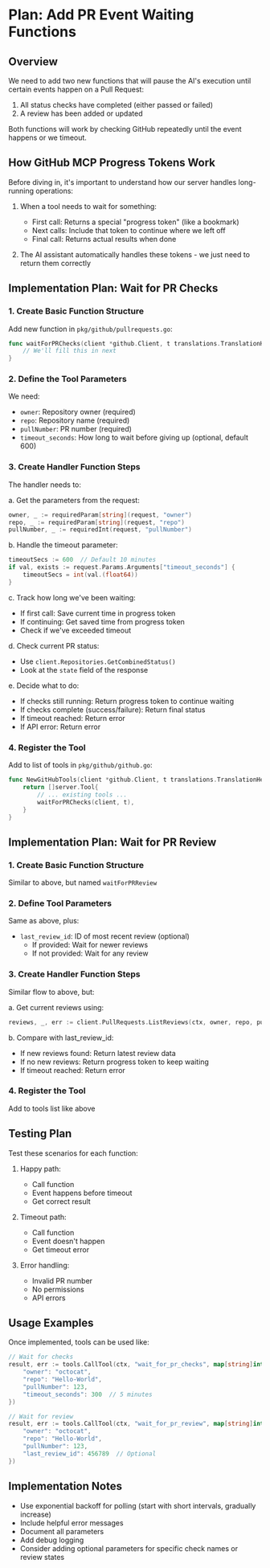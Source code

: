# Plan: Add PR Event Waiting Functions

## Overview
We need to add two new functions that will pause the AI's execution until certain events happen on a Pull Request:
1. All status checks have completed (either passed or failed)
2. A review has been added or updated

Both functions will work by checking GitHub repeatedly until the event happens or we timeout.

## How GitHub MCP Progress Tokens Work
Before diving in, it's important to understand how our server handles long-running operations:

1. When a tool needs to wait for something:
   - First call: Returns a special "progress token" (like a bookmark)
   - Next calls: Include that token to continue where we left off
   - Final call: Returns actual results when done

2. The AI assistant automatically handles these tokens - we just need to return them correctly

## Implementation Plan: Wait for PR Checks

### 1. Create Basic Function Structure
Add new function in `pkg/github/pullrequests.go`:
```go
func waitForPRChecks(client *github.Client, t translations.TranslationHelperFunc) (tool mcp.Tool, handler server.ToolHandlerFunc) {
    // We'll fill this in next
}
```

### 2. Define the Tool Parameters
We need:
- `owner`: Repository owner (required)
- `repo`: Repository name (required)
- `pullNumber`: PR number (required)
- `timeout_seconds`: How long to wait before giving up (optional, default 600)

### 3. Create Handler Function Steps
The handler needs to:

a. Get the parameters from the request:
```go
owner, _ := requiredParam[string](request, "owner")
repo, _ := requiredParam[string](request, "repo") 
pullNumber, _ := requiredInt(request, "pullNumber")
```

b. Handle the timeout parameter:
```go
timeoutSecs := 600  // Default 10 minutes
if val, exists := request.Params.Arguments["timeout_seconds"] {
    timeoutSecs = int(val.(float64))
}
```

c. Track how long we've been waiting:
- If first call: Save current time in progress token
- If continuing: Get saved time from progress token
- Check if we've exceeded timeout

d. Check current PR status:
- Use `client.Repositories.GetCombinedStatus()` 
- Look at the `state` field of the response

e. Decide what to do:
- If checks still running: Return progress token to continue waiting
- If checks complete (success/failure): Return final status
- If timeout reached: Return error
- If API error: Return error

### 4. Register the Tool
Add to list of tools in `pkg/github/github.go`:
```go
func NewGitHubTools(client *github.Client, t translations.TranslationHelperFunc) []server.Tool {
    return []server.Tool{
        // ... existing tools ...
        waitForPRChecks(client, t),
    }
}
```

## Implementation Plan: Wait for PR Review

### 1. Create Basic Function Structure
Similar to above, but named `waitForPRReview`

### 2. Define Tool Parameters
Same as above, plus:
- `last_review_id`: ID of most recent review (optional)
  - If provided: Wait for newer reviews
  - If not provided: Wait for any review

### 3. Create Handler Function Steps
Similar flow to above, but:

a. Get current reviews using:
```go
reviews, _, err := client.PullRequests.ListReviews(ctx, owner, repo, pullNumber, nil)
```

b. Compare with last_review_id:
- If new reviews found: Return latest review data
- If no new reviews: Return progress token to keep waiting
- If timeout reached: Return error

### 4. Register the Tool
Add to tools list like above

## Testing Plan
Test these scenarios for each function:

1. Happy path:
   - Call function
   - Event happens before timeout
   - Get correct result

2. Timeout path:
   - Call function
   - Event doesn't happen
   - Get timeout error

3. Error handling:
   - Invalid PR number
   - No permissions
   - API errors

## Usage Examples
Once implemented, tools can be used like:

```go
// Wait for checks
result, err := tools.CallTool(ctx, "wait_for_pr_checks", map[string]interface{}{
    "owner": "octocat",
    "repo": "Hello-World",
    "pullNumber": 123,
    "timeout_seconds": 300  // 5 minutes
})

// Wait for review
result, err := tools.CallTool(ctx, "wait_for_pr_review", map[string]interface{}{
    "owner": "octocat",
    "repo": "Hello-World",
    "pullNumber": 123,
    "last_review_id": 456789  // Optional
})
```

## Implementation Notes
- Use exponential backoff for polling (start with short intervals, gradually increase)
- Include helpful error messages
- Document all parameters
- Add debug logging
- Consider adding optional parameters for specific check names or review states